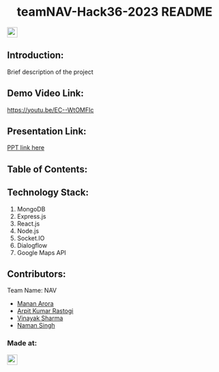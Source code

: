 
<h1 align="center">teamNAV-Hack36-2023 README</h1>
<p align="center">
</p>

<a href="https://hack36.com"> <img src="https://i.postimg.cc/RFFWF4vg/built-at-hack.jpg" height=24px> </a>


## Introduction:
  Brief description of the project
  
## Demo Video Link:
  <a href="https://youtu.be/EC--WtOMFIc">https://youtu.be/EC--WtOMFIc</a>
  
## Presentation Link:
  <a href="https://docs.google.com/presentation/d/1ZJ7rcj3T31fMnSFAW-NfX0mwBBMa-KCz/edit?usp=share_link&ouid=118289718966918336665&rtpof=true&sd=true"> PPT link here </a>
  
  
## Table of Contents:

## Technology Stack:
  1) MongoDB
  2) Express.js
  3) React.js
  4) Node.js
  5) Socket.IO
  6) Dialogflow
  7) Google Maps API
  

## Contributors:

Team Name: NAV

* [Manan Arora](https://github.com/Manan-Arora31)
* [Arpit Kumar Rastogi](https://github.com/arpitras)
* [Vinayak Sharma](https://github.com/vinayak-0206)
* [Naman Singh](https://github.com/nmn-singh)


### Made at:
<a href="https://hack36.com"> <img src="https://i.postimg.cc/RFFWF4vg/built-at-hack.jpg" height=24px> </a>
